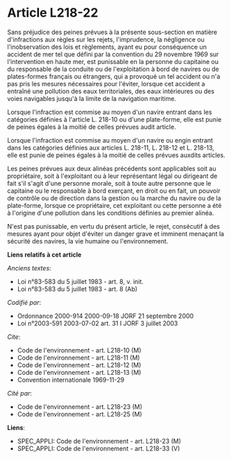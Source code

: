 # Article L218-22

Sans préjudice des peines prévues à la présente sous-section en matière d'infractions aux règles sur les rejets,
l'imprudence, la négligence ou l'inobservation des lois et règlements, ayant eu pour conséquence un accident de mer tel que
défini par la convention du 29 novembre 1969 sur l'intervention en haute mer, est punissable en la personne du capitaine ou
du responsable de la conduite ou de l'exploitation à bord de navires ou de plates-formes français ou étrangers, qui a
provoqué un tel accident ou n'a pas pris les mesures nécessaires pour l'éviter, lorsque cet accident a entraîné une pollution
des eaux territoriales, des eaux intérieures ou des voies navigables jusqu'à la limite de la navigation maritime.

Lorsque l'infraction est commise au moyen d'un navire entrant dans les catégories définies à l'article L. 218-10 ou d'une
plate-forme, elle est punie de peines égales à la moitié de celles prévues audit article.

Lorsque l'infraction est commise au moyen d'un navire ou engin entrant dans les catégories définies aux articles L. 218-11,
L. 218-12 et L. 218-13, elle est punie de peines égales à la moitié de celles prévues auxdits articles.

Les peines prévues aux deux alinéas précédents sont applicables soit au propriétaire, soit à l'exploitant ou à leur
représentant légal ou dirigeant de fait s'il s'agit d'une personne morale, soit à toute autre personne que le capitaine ou le
responsable à bord exerçant, en droit ou en fait, un pouvoir de contrôle ou de direction dans la gestion ou la marche du
navire ou de la plate-forme, lorsque ce propriétaire, cet exploitant ou cette personne a été à l'origine d'une pollution dans
les conditions définies au premier alinéa.

N'est pas punissable, en vertu du présent article, le rejet, consécutif à des mesures ayant pour objet d'éviter un danger
grave et imminent menaçant la sécurité des navires, la vie humaine ou l'environnement.

**Liens relatifs à cet article**

_Anciens textes_:

  - Loi n°83-583 du 5 juillet 1983 - art. 8, v. init.
  - Loi n°83-583 du 5 juillet 1983 - art. 8 (Ab)

_Codifié par_:

  - Ordonnance 2000-914 2000-09-18 JORF 21 septembre 2000
  - Loi n°2003-591 2003-07-02 art. 31 I JORF 3 juillet 2003

_Cite_:

  - Code de l'environnement - art. L218-10 (M)
  - Code de l'environnement - art. L218-11 (M)
  - Code de l'environnement - art. L218-12 (M)
  - Code de l'environnement - art. L218-13 (M)
  - Convention internationale 1969-11-29

_Cité par_:

  - Code de l'environnement - art. L218-23 (M)
  - Code de l'environnement - art. L218-25 (M)

**Liens**:

  - SPEC_APPLI: Code de l'environnement - art. L218-23 (M)
  - SPEC_APPLI: Code de l'environnement - art. L218-33 (V)
